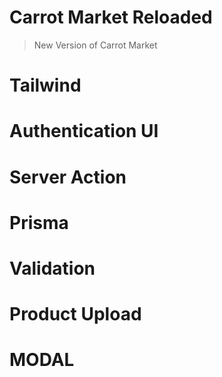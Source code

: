 # Carrot Market Reloaded

> New Version of Carrot Market

# Tailwind

# Authentication UI

# Server Action

# Prisma

# Validation

# Product Upload

# MODAL
